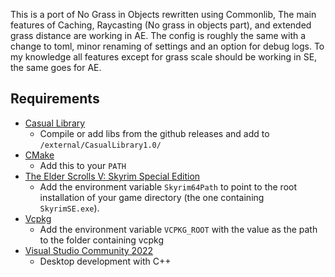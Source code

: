 This is a port of No Grass in Objects rewritten using Commonlib, The main features of Caching, Raycasting (No grass in objects part), and extended grass distance are working in AE. The config is roughly the same with a change to toml, minor renaming of settings and an option for debug logs. To my knowledge all features except for grass scale should be working in SE, the same goes for AE.

## Requirements

- [Casual Library](https://github.com/CasualCoder91/CasualLibrary/)
  - Compile or add libs from the github releases and add to `/external/CasualLibrary1.0/`
- [CMake](https://cmake.org/)
  - Add this to your `PATH`
- [The Elder Scrolls V: Skyrim Special Edition](https://store.steampowered.com/app/489830)
  - Add the environment variable `Skyrim64Path` to point to the root installation of your game directory (the one containing `SkyrimSE.exe`).
- [Vcpkg](https://github.com/microsoft/vcpkg)
  - Add the environment variable `VCPKG_ROOT` with the value as the path to the folder containing vcpkg
- [Visual Studio Community 2022](https://visualstudio.microsoft.com/)
  - Desktop development with C++
